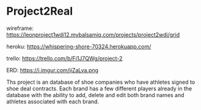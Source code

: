 # Project2Real

wireframe: https://leonproject1wdi12.mybalsamiq.com/projects/project2wdi/grid

heroku: https://whispering-shore-70324.herokuapp.com/

trello: https://trello.com/b/Fi1J7QWg/project-2

ERD: https://i.imgur.com/jiZaLva.png


Ths project is an database of shoe companies who have athletes signed to shoe deal contracts. Each brand has a few different players already in the database with the ability to add, delete and edit both brand names and athletes associated with each brand. 